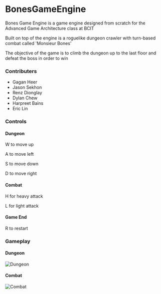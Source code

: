 # BonesGameEngine

Bones Game Engine is a game engine designed from scratch for the Advanced Game Architecture class at BCIT

Built on top of the engine is a roguelike dungeon crawler with turn-based combat called 'Monsieur Bones'

The objective of the game is to climb the dungeon up to the last floor and defeat the boss in order to win

### Contributers
* Gagan Heer
* Jason Sekhon
* Renz Dionglay
* Dylan Chew
* Harpreet Bains
* Eric Lin

### Controls

#### Dungeon
W to move up

A to move left

S to move down

D to move right

#### Combat
H for heavy attack

L for light attack

#### Game End
R to restart

### Gameplay

#### Dungeon
![Dungeon](https://media.giphy.com/media/Y4QTqEO4LdfAjtsJ6v/giphy.gif)

#### Combat
![Combat](https://media.giphy.com/media/dtHKyBWzro1TlOEWNe/giphy.gif)
